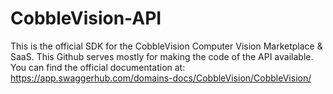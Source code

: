 # CobbleVision-API
This is the official SDK for the CobbleVision Computer Vision Marketplace &amp; SaaS. This Github serves mostly for making the code of the API available. You can find the official documentation at: https://app.swaggerhub.com/domains-docs/CobbleVision/CobbleVision/


